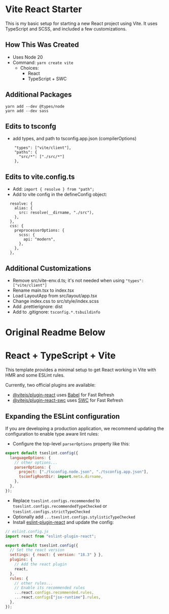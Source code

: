 # Vite React Starter

This is my basic setup for starting a new React project using Vite. It uses TypeScript and SCSS, and included a few customizations.

## How This Was Created

- Uses Node 20
- Command: `yarn create vite`
  - Choices:
    - React
    - TypeScript + SWC

## Additional Packages

```
yarn add --dev @types/node
yarn add --dev sass
```

## Edits to tsconfg

- add types, and path to tsconfig.app.json (compilerOptions)

```
    "types": ["vite/client"],
    "paths": {
      "src/*": ["./src/*"]
    },
```

## Edits to vite.config.ts

- Add: `import { resolve } from "path";`
- Add to vite config in the defineConfig object:

```
  resolve: {
    alias: {
      src: resolve(__dirname, "./src"),
    },
  },
  css: {
    preprocessorOptions: {
      scss: {
        api: "modern",
      },
    },
  },
```

## Additional Customizations

- Remove src/vite-env.d.ts; it's not needed when using `"types": ["vite/client"]`
- Rename main.tsx to index.tsx
- Load LayoutApp from src/layout/app.tsx
- Change index.css to src/style/index.scss
- Add .prettierignore: dist
- Add to .gitignore: `tsconfig.*.tsbuildinfo`

# Original Readme Below

# React + TypeScript + Vite

This template provides a minimal setup to get React working in Vite with HMR and some ESLint rules.

Currently, two official plugins are available:

- [@vitejs/plugin-react](https://github.com/vitejs/vite-plugin-react/blob/main/packages/plugin-react/README.md) uses [Babel](https://babeljs.io/) for Fast Refresh
- [@vitejs/plugin-react-swc](https://github.com/vitejs/vite-plugin-react-swc) uses [SWC](https://swc.rs/) for Fast Refresh

## Expanding the ESLint configuration

If you are developing a production application, we recommend updating the configuration to enable type aware lint rules:

- Configure the top-level `parserOptions` property like this:

```js
export default tseslint.config({
  languageOptions: {
    // other options...
    parserOptions: {
      project: ["./tsconfig.node.json", "./tsconfig.app.json"],
      tsconfigRootDir: import.meta.dirname,
    },
  },
});
```

- Replace `tseslint.configs.recommended` to `tseslint.configs.recommendedTypeChecked` or `tseslint.configs.strictTypeChecked`
- Optionally add `...tseslint.configs.stylisticTypeChecked`
- Install [eslint-plugin-react](https://github.com/jsx-eslint/eslint-plugin-react) and update the config:

```js
// eslint.config.js
import react from "eslint-plugin-react";

export default tseslint.config({
  // Set the react version
  settings: { react: { version: "18.3" } },
  plugins: {
    // Add the react plugin
    react,
  },
  rules: {
    // other rules...
    // Enable its recommended rules
    ...react.configs.recommended.rules,
    ...react.configs["jsx-runtime"].rules,
  },
});
```
